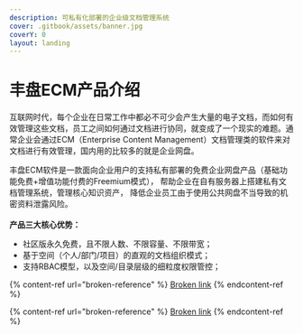 ```yaml
---
description: 可私有化部署的企业级文档管理系统
cover: .gitbook/assets/banner.jpg
coverY: 0
layout: landing
---
```


# 丰盘ECM产品介绍

互联网时代，每个企业在日常工作中都必不可少会产生大量的电子文档，而如何有效管理这些文档，员工之间如何通过文档进行协同，就变成了一个现实的难题。通常企业会通过ECM（Enterprise Content Management）文档管理类的软件来对文档进行有效管理，国内用的比较多的就是企业网盘。

丰盘ECM软件是一款面向企业用户的支持私有部署的免费企业网盘产品（基础功能免费+增值功能付费的Freemium模式）， 帮助企业在自有服务器上搭建私有文档管理系统，管理核心知识资产， 降低企业员工由于使用公共网盘不当导致的机密资料泄露风险。\
\
**产品三大核心优势：**

* 社区版永久免费，且不限人数、不限容量、不限带宽；
* 基于空间（个人/部门/项目）的直观的文档组织模式；
* 支持RBAC模型，以及空间/目录层级的细粒度权限管控；

{% content-ref url="broken-reference" %}
[Broken link](broken-reference)
{% endcontent-ref %}

{% content-ref url="broken-reference" %}
[Broken link](broken-reference)
{% endcontent-ref %}

